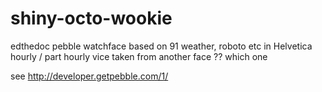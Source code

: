 shiny-octo-wookie
=================

edthedoc pebble watchface based on 91 weather, roboto etc in Helvetica
hourly / part hourly vice taken from another face ?? which one

see http://developer.getpebble.com/1/
